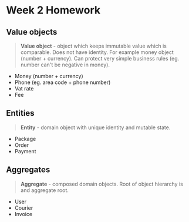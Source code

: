 # Week 2 Homework

## Value objects
> **Value object** - object which keeps immutable value which is comparable. Does not have identity. For example money object (number + currency). Can protect very simple business rules (eg. number can't be negative in money).

- Money (number + currency)
- Phone (eg. area code + phone number)
- Vat rate
- Fee

## Entities
> **Entity** - domain object with unique identity and mutable state.
- Package
- Order
- Payment

## Aggregates
> **Aggregate** - composed domain objects. Root of object hierarchy is and aggregate root.
- User
- Courier
- Invoice
